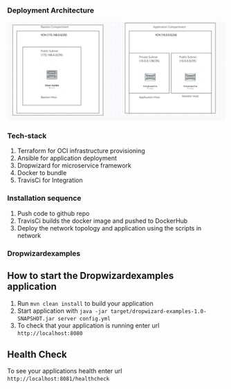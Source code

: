 ### Deployment Architecture
![Application architecture](arch.JPG)

### Tech-stack
1. Terraform for OCI infrastructure provisioning
2. Ansible for application deployment
3. Dropwizard for microservice framework
4. Docker to bundle
5. TravisCi for Integration 

### Installation sequence
1. Push code to github repo
3. TravisCi builds the docker image and pushed to DockerHub
2. Deploy the network topology and application using the scripts in network

### Dropwizardexamples
How to start the Dropwizardexamples application
---

1. Run `mvn clean install` to build your application
1. Start application with `java -jar target/dropwizard-examples-1.0-SNAPSHOT.jar server config.yml`
1. To check that your application is running enter url `http://localhost:8080`

Health Check
---

To see your applications health enter url `http://localhost:8081/healthcheck`
